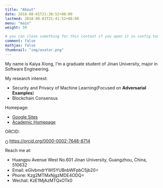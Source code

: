 ```yaml
---
title: "About"
date: 2018-08-01T21:38:52+08:00
lastmod: 2018-08-03T21:41:52+08:00
menu: "main"
weight: 50

# you can close something for this content if you open it in config.toml.
comment: false
mathjax: false
thumbnail: "img/avatar.png"
---
```


My name is Kaiya Xiong, I'm a graduate student of Jinan University, major in Software Engineering.

My research interest:

* Security and Privacy of Machine Learning(Focused on **Adversarial Examples**)
* Blockchain Consensus

Homepage:

* [Google Sites](https://gs.kaiyai.com)
* [Academic Homepage](https://about.kaiyai.com)

ORCID: <div itemscope itemtype="https://schema.org/Person"><a itemprop="sameAs" content="https://orcid.org/0000-0002-7648-8714" href="https://orcid.org/0000-0002-7648-8714" target="orcid.widget" rel="noopener noreferrer" style="vertical-align:top;"><img src="https://orcid.org/sites/default/files/images/orcid_16x16.png" style="width:1em;margin-top:4px;float: left;" alt="ORCID iD icon">https://orcid.org/0000-0002-7648-8714</a></div>

Reach me at:

* Huangpu Avenue West No.601 Jinan University, Guangzhou, China, 510632
* Email: eGlvbmdrYWl5YUBnbWFpbC5jb20=
* Phone: Kzg2MTMxNjgzMDE4ODQ=
* Wechat: KzE1MjAzMTQxOTk0


